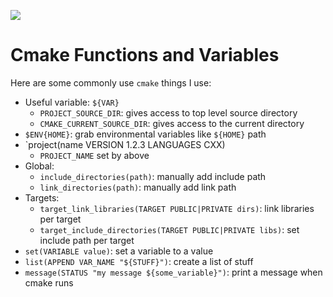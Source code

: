 ![](https://i.pinimg.com/564x/d9/7c/06/d97c066b78abc3f150bef932a16c726f.jpg)

# Cmake Functions and Variables

Here are some commonly use `cmake` things I use:

- Useful variable: `${VAR}`
    - `PROJECT_SOURCE_DIR`: gives access to top level source directory
    - `CMAKE_CURRENT_SOURCE_DIR`: gives access to the current directory
- `$ENV{HOME}`: grab environmental variables like `${HOME}` path
- `project(name VERSION 1.2.3 LANGUAGES CXX)
    - `PROJECT_NAME` set by above
- Global:
    - `include_directories(path)`: manually add include path
    - `link_directories(path)`: manually add link path
- Targets:
    - `target_link_libraries(TARGET PUBLIC|PRIVATE dirs)`: link libraries per target
    - `target_include_directories(TARGET PUBLIC|PRIVATE libs)`: set include path per target
- `set(VARIABLE value)`: set a variable to a value
- `list(APPEND VAR_NAME "${STUFF}")`: create a list of stuff
- `message(STATUS "my message ${some_variable}")`: print a message when cmake runs
